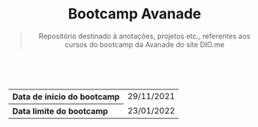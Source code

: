<div align="center">
  
# Bootcamp Avanade
> Repositório destinado à anotações, projetos etc., referentes aos cursos do bootcamp da Avanade do site DIO.me
  
  
<br>
<br>
<br>
  
<!----------------------------------------------- Tabela Datas -->
<table>
  <tr>
    <th align="left">Data de ínicio do bootcamp</th>
    <td>29/11/2021</td>
  </tr>
  <tr>
    <th align="left">Data limite do bootcamp</th>
    <td>23/01/2022</td>
  </tr>
</table>
<!---------------------------------------------------------------->
  
</div>
